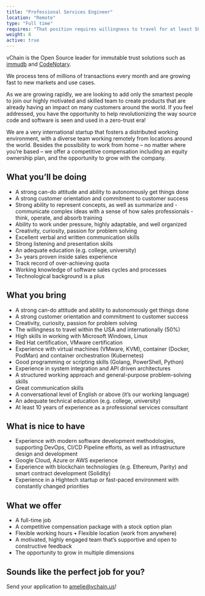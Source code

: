```yaml
---
title: "Professional Services Engineer"
location: "Remote" 
type: "Full time" 
requires: "That position requires willingness to travel for at least 50% of the time."
weight: 8
active: true
---
```


vChain is the Open Source leader for immutable trust solutions such as [immudb](http://www.immudb.io/) and [CodeNotary](http://www.codenotary.io/).

We process tens of millions of transactions every month and are growing fast to new markets and use cases.

As we are growing rapidly, we are looking to add only the smartest people to join our highly motivated and skilled team to create products that are already having an impact on many customers around the world. If you feel addressed, you have the opportunity to help revolutionizing the way source code and software is seen and used in a zero-trust era! 

We are a very international startup that fosters a distributed working environment, with a diverse team working remotely from locations around the world. Besides the possibility to work from home – no matter where you’re based – we offer a competitive compensation including an equity ownership plan, and the opportunity to grow with the company.

## What you’ll be doing

- A strong can-do attitude and ability to autonomously get things done
- A strong customer orientation and commitment to customer success
- Strong ability to represent concepts, as well as summarize and - communicate complex ideas with a sense of how sales professionals - think, operate, and absorb training
- Ability to work under pressure, highly adaptable, and well organized
- Creativity, curiosity, passion for problem solving
- Excellent verbal and written communication skills
- Strong listening and presentation skills
- An adequate education (e.g. college, university) 
- 3+ years proven inside sales experience
- Track record of over-achieving quota
- Working knowledge of software sales cycles and processes
- Technological background is a plus

## What you bring

- A strong can-do attitude and ability to autonomously get things done
- A strong customer orientation and commitment to customer success
- Creativity, curiosity, passion for problem solving
- The willingness to travel within the USA and internationally (50%)
- High skills in working with Microsoft Windows, Linux
- Red Hat certification, VMware certification
- Experience with virtual machines (VMware, KVM), container (Docker, PodMan) and container orchestration (Kubernetes)
- Good programming or scripting skills (Golang, PowerShell, Python)
- Experience in system integration and API driven architectures
- A structured working approach and general-purpose problem-solving skills
- Great communication skills
- A conversational level of English or above (it’s our working language)
- An adequate technical education (e.g. college, university)
- At least 10 years of experience as a professional services consultant

## What is nice to have

- Experience with modern software development methodologies, supporting DevOps, CI/CD Pipeline efforts, as well as infrastructure design and development
- Google Cloud, Azure or AWS experience
- Experience with blockchain technologies (e.g. Ethereum, Parity) and smart contract development (Solidity)
- Experience in a Hightech startup or fast-paced environment with constantly changed priorities

## What we offer

- A full-time job
- A competitive compensation package with a stock option plan
- Flexible working hours • Flexible location (work from anywhere)
- A motivated, highly engaged team that’s supportive and open to constructive feedback
- The opportunity to grow in multiple dimensions

## Sounds like the perfect job for you?

Send your application to [amelie@vchain.us](amelie@vchain.us)!
